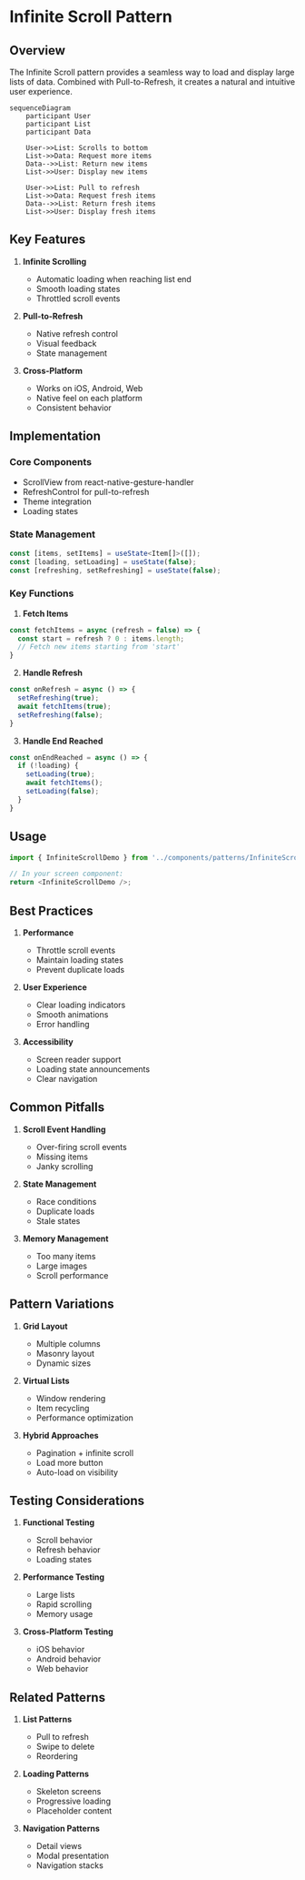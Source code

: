 # Infinite Scroll Pattern

## Overview

The Infinite Scroll pattern provides a seamless way to load and display large lists of data. Combined with Pull-to-Refresh, it creates a natural and intuitive user experience.

```mermaid
sequenceDiagram
    participant User
    participant List
    participant Data

    User->>List: Scrolls to bottom
    List->>Data: Request more items
    Data-->>List: Return new items
    List->>User: Display new items

    User->>List: Pull to refresh
    List->>Data: Request fresh items
    Data-->>List: Return fresh items
    List->>User: Display fresh items
```

## Key Features

1. **Infinite Scrolling**
   - Automatic loading when reaching list end
   - Smooth loading states
   - Throttled scroll events

2. **Pull-to-Refresh**
   - Native refresh control
   - Visual feedback
   - State management

3. **Cross-Platform**
   - Works on iOS, Android, Web
   - Native feel on each platform
   - Consistent behavior

## Implementation

### Core Components
- ScrollView from react-native-gesture-handler
- RefreshControl for pull-to-refresh
- Theme integration
- Loading states

### State Management
```typescript
const [items, setItems] = useState<Item[]>([]);
const [loading, setLoading] = useState(false);
const [refreshing, setRefreshing] = useState(false);
```

### Key Functions

1. **Fetch Items**
```typescript
const fetchItems = async (refresh = false) => {
  const start = refresh ? 0 : items.length;
  // Fetch new items starting from 'start'
}
```

2. **Handle Refresh**
```typescript
const onRefresh = async () => {
  setRefreshing(true);
  await fetchItems(true);
  setRefreshing(false);
}
```

3. **Handle End Reached**
```typescript
const onEndReached = async () => {
  if (!loading) {
    setLoading(true);
    await fetchItems();
    setLoading(false);
  }
}
```

## Usage

```typescript
import { InfiniteScrollDemo } from '../components/patterns/InfiniteScroll';

// In your screen component:
return <InfiniteScrollDemo />;
```

## Best Practices

1. **Performance**
   - Throttle scroll events
   - Maintain loading states
   - Prevent duplicate loads

2. **User Experience**
   - Clear loading indicators
   - Smooth animations
   - Error handling

3. **Accessibility**
   - Screen reader support
   - Loading state announcements
   - Clear navigation

## Common Pitfalls

1. **Scroll Event Handling**
   - Over-firing scroll events
   - Missing items
   - Janky scrolling

2. **State Management**
   - Race conditions
   - Duplicate loads
   - Stale states

3. **Memory Management**
   - Too many items
   - Large images
   - Scroll performance

## Pattern Variations

1. **Grid Layout**
   - Multiple columns
   - Masonry layout
   - Dynamic sizes

2. **Virtual Lists**
   - Window rendering
   - Item recycling
   - Performance optimization

3. **Hybrid Approaches**
   - Pagination + infinite scroll
   - Load more button
   - Auto-load on visibility

## Testing Considerations

1. **Functional Testing**
   - Scroll behavior
   - Refresh behavior
   - Loading states

2. **Performance Testing**
   - Large lists
   - Rapid scrolling
   - Memory usage

3. **Cross-Platform Testing**
   - iOS behavior
   - Android behavior
   - Web behavior

## Related Patterns

1. **List Patterns**
   - Pull to refresh
   - Swipe to delete
   - Reordering

2. **Loading Patterns**
   - Skeleton screens
   - Progressive loading
   - Placeholder content

3. **Navigation Patterns**
   - Detail views
   - Modal presentation
   - Navigation stacks
